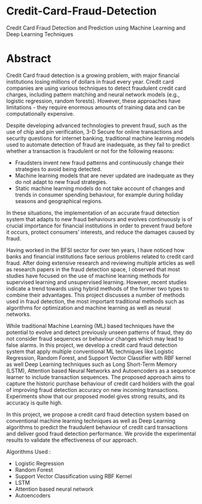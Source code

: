 # Credit-Card-Fraud-Detection
Credit Card Fraud Detection and Prediction using Machine Learning and Deep Learning Techniques
# Abstract
Credit Card fraud detection is a growing problem, with major financial institutions losing millions of dollars in fraud every year. Credit card companies are using various techniques to detect fraudulent credit card charges, including pattern matching and neural network models (e.g., logistic regression, random forests). However, these approaches have limitations - they require enormous amounts of training data and can be computationally expensive.

Despite developing advanced technologies to prevent fraud, such as the use of chip and pin verification, 3-D Secure for online transactions and security questions for internet banking, traditional machine learning models used to automate detection of fraud are inadequate, as they fail to predict whether a transaction is fraudulent or not for the following reasons: 
 - Fraudsters invent new fraud patterns and continuously change their strategies to avoid being detected.
 - Machine learning models that are never updated are inadequate as they do not adapt to new fraud strategies.
 - Static machine learning models do not take account of changes and trends in consumer spending behaviour, for example during holiday seasons and geographical regions.

In these situations, the implementation of an accurate fraud detection system that adapts to new fraud behaviours and evolves continuously is of crucial importance for financial institutions in order to prevent fraud before it occurs, protect consumers’ interests, and reduce the damages caused by fraud.

Having worked in the BFSI sector for over ten years, I have noticed how banks and financial institutions face serious problems related to credit card fraud. After doing extensive research and reviewing multiple articles as well as research papers in the fraud detection space, I observed that most studies have focused on the use of machine learning methods for supervised learning and unsupervised learning. However, recent studies indicate a trend towards using hybrid methods of the former two types to combine their advantages. This project discusses a number of methods used in fraud detection, the most important traditional methods such as algorithms for optimization and machine learning as well as neural networks. 


While traditional Machine Learning (ML) based techniques have the potential to evolve and detect previously unseen patterns of fraud, they do not consider fraud sequences or behaviour changes which may lead to false alarms. In this project, we develop a credit card fraud detection system that apply multiple conventional ML techniques like Logistic Regression, Random Forest, and Support Vector Classifier with RBF kernel as well Deep Learning techniques such as Long Short-Term Memory (LSTM), Attention based Neural Networks and Autoencoders as a sequence learner to include transaction sequences. The proposed approach aims to capture the historic purchase behaviour of credit card holders with the goal of improving fraud detection accuracy on new incoming transactions. Experiments show that our proposed model gives strong results, and its accuracy is quite high.

In this project, we propose a credit card fraud detection system based on conventional machine learning techniques as well as Deep Learning algorithms to predict the fraudulent behaviour of credit card transactions and deliver good fraud detection performance. We provide the experimental results to validate the effectiveness of our approach.

Algorithms Used :
- Logistic Regression
- Random Forest
- Support Vector Classification using RBF Kernel
- LSTM 
- Attention based neural network
- Autoencoders
